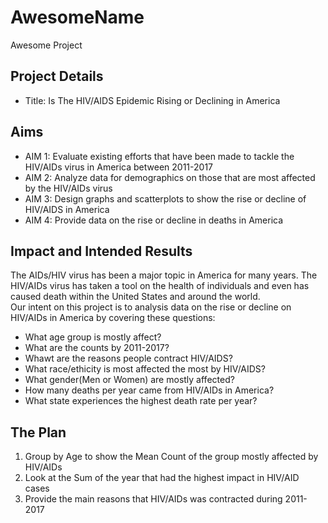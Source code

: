 # AwesomeName
Awesome Project


## Project Details

* Title: Is The HIV/AIDS Epidemic Rising or Declining in America

## Aims
- AIM 1: Evaluate existing efforts that have been made to tackle the HIV/AIDs virus in America between 2011-2017
- AIM 2: Analyze data for demographics on those that are most affected by the HIV/AIDs virus 
- AIM 3: Design graphs and scatterplots to show the rise or decline of HIV/AIDS in America
- AIM 4: Provide data on the rise or decline in deaths in America


## Impact and Intended Results
The AIDs/HIV virus has been a major topic in America for many years. The HIV/AIDs virus has taken a tool on the health of individuals and even has caused death within the United States and around the world.    
Our intent on this project is to analysis data on the rise or decline on HIV/AIDs in America by covering these questions:
- What age group is mostly affect? 
- What are the counts by 2011-2017?
- Whawt are the reasons people contract HIV/AIDS? 
- What race/ethicity is most affected the most by HIV/AIDS?
- What gender(Men or Women) are mostly affected? 
- How many deaths per year came from HIV/AIDs in America? 
- What state experiences the highest death rate per year? 


## The Plan
1. Group by Age to show the Mean Count of the group mostly affected by HIV/AIDs 
2. Look at the Sum of the year that had the highest impact in HIV/AID cases
3. Provide the main reasons that HIV/AIDs was contracted during 2011-2017



